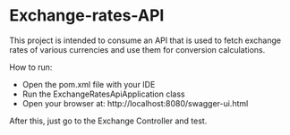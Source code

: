 # Exchange-rates-API

This project is intended to consume an API that is used to fetch exchange rates of various currencies and use them for conversion calculations.

How to run:
- Open the pom.xml file with your IDE 
- Run the ExchangeRatesApiApplication class
- Open your browser at: http://localhost:8080/swagger-ui.html

After this, just go to the Exchange Controller and test.
